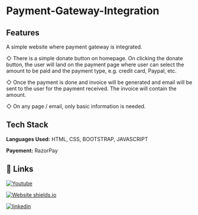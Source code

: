 # Payment-Gateway-Integration

## Features

A simple website where payment gateway is integrated.

◇ There is a simple donate button on homepage. On clicking the donate button, the user will land on the payment page where user can select the amount to be paid and the payment type, e.g. credit card, Paypal, etc.

◇ Once the payment is done and invoice will be generated and email will be sent to the user for the payment received. The invoice will contain the amount.

◇ On any page / email, only basic information is needed.


## Tech Stack

**Languages Used:** HTML, CSS, BOOTSTRAP, JAVASCRIPT

**Payement:** RazorPay



## 🔗 Links
[![Youtube](https://img.shields.io/badge/YOUTUBE-000?style=for-the-badge&logo=ko-fi&logoColor=white)](https://youtu.be/lLdNrTJBbjo)

[![Website shields.io](https://img.shields.io/website-up-down-green-red/http/shields.io.svg)](https://karandubey400.github.io/payment_gateway_integration/)

[![linkedin](https://img.shields.io/badge/linkedin-0A66C2?style=for-the-badge&logo=linkedin&logoColor=white)]()




